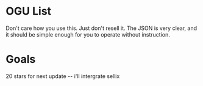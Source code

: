 # OGU List
Don't care how you use this. Just don't resell it. The JSON is very clear, and it should be simple enough for you to operate without instruction.

# Goals
20 stars for next update -- i'll intergrate sellix 
